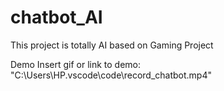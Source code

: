 # chatbot_AI
This project is totally AI based on Gaming Project

Demo Insert gif or link to demo:
"C:\Users\HP\.vscode\code\record_chatbot.mp4"
